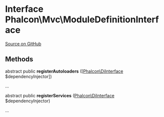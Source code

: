 # Interface **Phalcon\\Mvc\\ModuleDefinitionInterface**

<a href="https://github.com/phalcon/cphalcon/blob/master/phalcon/mvc/moduledefinitioninterface.zep" class="btn btn-default btn-sm">Source on GitHub</a>

## Methods
abstract public  **registerAutoloaders** ([[Phalcon\DiInterface](/[[language]]/[[version]]/api/Phalcon_DiInterface) $dependencyInjector])

...


abstract public  **registerServices** ([Phalcon\DiInterface](/[[language]]/[[version]]/api/Phalcon_DiInterface) $dependencyInjector)

...


